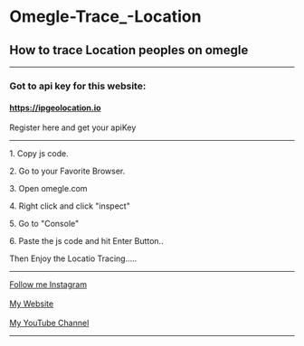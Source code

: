 # Omegle-Trace_-Location
<h2>How to trace Location peoples on omegle</h2>
<hr>
<h3>Got to api key for this website:</h3>
<h4><a href="https://ipgeolocation.io">https://ipgeolocation.io</a></h4>
<p>Register here and get your apiKey</p>

<hr>
<p>1. Copy js code.</p>
<p>2. Go to your Favorite Browser.</p>
<p>3. Open omegle.com</p>
<p>4. Right click and click "inspect"</p>
<p>5. Go to "Console"</p>
<p>6. Paste the js code and hit Enter Button..</p>
<p>Then Enjoy the Locatio Tracing.....</p>

<hr>
<a href="https://instagram.com/vkstutorial">Follow me Instagram</a><br>
<br>
<a href="https://vkstutorial.online">My Website</a>
<br>
<br>
<a href="https://www.youtube.com/channel/UCPUn5cBC_mU8mXSe4Ew4JfQ">My YouTube Channel</a>
<hr>
